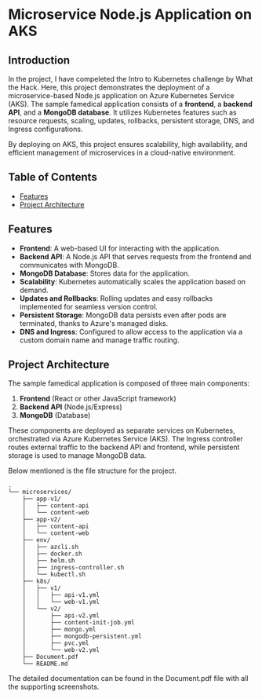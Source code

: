 # Microservice Node.js Application on AKS

## Introduction

In the project, I have compeleted the Intro to Kubernetes challenge by What the Hack. Here, this project demonstrates the deployment of a microservice-based Node.js application on Azure Kubernetes Service (AKS). The sample famedical application consists of a **frontend**, a **backend API**, and a **MongoDB database**. It utilizes Kubernetes features such as resource requests, scaling, updates, rollbacks, persistent storage, DNS, and Ingress configurations.

By deploying on AKS, this project ensures scalability, high availability, and efficient management of microservices in a cloud-native environment.

## Table of Contents

- [Features](#features)
- [Project Architecture](#architecture)

## Features

- **Frontend**: A web-based UI for interacting with the application.
- **Backend API**: A Node.js API that serves requests from the frontend and communicates with MongoDB.
- **MongoDB Database**: Stores data for the application.
- **Scalability**: Kubernetes automatically scales the application based on demand.
- **Updates and Rollbacks**: Rolling updates and easy rollbacks implemented for seamless version control.
- **Persistent Storage**: MongoDB data persists even after pods are terminated, thanks to Azure's managed disks.
- **DNS and Ingress**: Configured to allow access to the application via a custom domain name and manage traffic routing.

## Project Architecture
The sample famedical application is composed of three main components:
1. **Frontend** (React or other JavaScript framework)
2. **Backend API** (Node.js/Express)
3. **MongoDB** (Database)

These components are deployed as separate services on Kubernetes, orchestrated via Azure Kubernetes Service (AKS). The Ingress controller routes external traffic to the backend API and frontend, while persistent storage is used to manage MongoDB data.

Below mentioned is the file structure for the project.

```plaintext
.
└── microservices/
    ├── app-v1/
    │   ├── content-api  
    │   └── content-web
    ├── app-v2/
    │   ├── content-api
    │   └── content-web
    ├── env/
    │   ├── azcli.sh
    │   ├── docker.sh
    │   ├── helm.sh
    │   ├── ingress-controller.sh
    │   └── kubectl.sh
    ├── k8s/
    │   ├── v1/
    │   │   ├── api-v1.yml
    │   │   └── web-v1.yml
    │   └── v2/
    │       ├── api-v2.yml
    │       ├── content-init-job.yml
    │       ├── mongo.yml
    │       ├── mongodb-persistent.yml
    │       ├── pvc.yml
    │       └── web-v2.yml
    ├── Document.pdf
    └── README.md
```
The detailed documentation can be found in the Document.pdf file with all the supporting screenshots.

